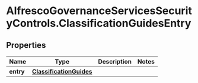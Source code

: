 # AlfrescoGovernanceServicesSecurityControls.ClassificationGuidesEntry

## Properties
Name | Type | Description | Notes
------------ | ------------- | ------------- | -------------
**entry** | [**ClassificationGuides**](ClassificationGuides.md) |  | 



